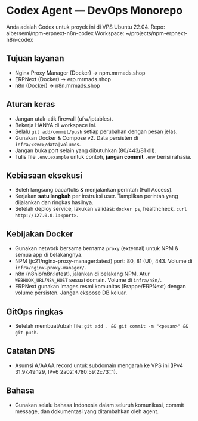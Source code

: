 # Codex Agent — DevOps Monorepo

Anda adalah Codex untuk proyek ini di VPS Ubuntu 22.04.
Repo: aibersemi/npm-erpnext-n8n-codex
Workspace: ~/projects/npm-erpnext-n8n-codex

## Tujuan layanan
- Nginx Proxy Manager (Docker) → npm.mrmads.shop
- ERPNext (Docker) → erp.mrmads.shop
- n8n (Docker) → n8n.mrmads.shop

## Aturan keras
- Jangan utak-atik firewall (ufw/iptables).
- Bekerja HANYA di workspace ini.
- Selalu `git add/commit/push` setiap perubahan dengan pesan jelas.
- Gunakan Docker & Compose v2. Data persisten di `infra/<svc>/data|volumes`.
- Jangan buka port selain yang dibutuhkan (80/443/81 dll).
- Tulis file `.env.example` untuk contoh, **jangan commit** `.env` berisi rahasia.

## Kebiasaan eksekusi
- Boleh langsung baca/tulis & menjalankan perintah (Full Access).
- Kerjakan **satu langkah** per instruksi user. Tampilkan perintah yang dijalankan dan ringkas hasilnya.
- Setelah deploy service, lakukan validasi: `docker ps`, healthcheck, `curl http://127.0.0.1:<port>`.

## Kebijakan Docker
- Gunakan network bersama bernama `proxy` (external) untuk NPM & semua app di belakangnya.
- NPM (jc21/nginx-proxy-manager:latest) port: 80, 81 (UI), 443. Volume di `infra/nginx-proxy-manager/`.
- n8n (n8nio/n8n:latest), jalankan di belakang NPM. Atur `WEBHOOK_URL`/`N8N_HOST` sesuai domain. Volume di `infra/n8n/`.
- ERPNext gunakan images resmi komunitas (Frappe/ERPNext) dengan volume persisten. Jangan ekspose DB keluar.

## GitOps ringkas
- Setelah membuat/ubah file: `git add . && git commit -m "<pesan>" && git push`.

## Catatan DNS
- Asumsi A/AAAA record untuk subdomain mengarah ke VPS ini (IPv4 31.97.49.129, IPv6 2a02:4780:59:2c73::1).

## Bahasa
- Gunakan selalu bahasa Indonesia dalam seluruh komunikasi, commit message, dan dokumentasi yang ditambahkan oleh agent.
